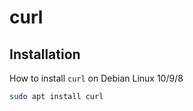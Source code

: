 # curl

## Installation

How to install `curl` on Debian Linux 10/9/8

```bash
sudo apt install curl
```
